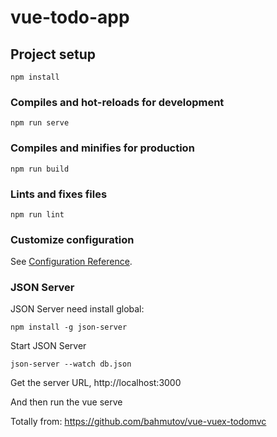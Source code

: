 # vue-todo-app

## Project setup

```
npm install
```

### Compiles and hot-reloads for development

```
npm run serve
```

### Compiles and minifies for production

```
npm run build
```

### Lints and fixes files

```
npm run lint
```

### Customize configuration

See [Configuration Reference](https://cli.vuejs.org/config/).

### JSON Server

JSON Server need install global:

```
npm install -g json-server
```

Start JSON Server

```
json-server --watch db.json
```

Get the server URL, http://localhost:3000

And then run the vue serve

Totally from: https://github.com/bahmutov/vue-vuex-todomvc
